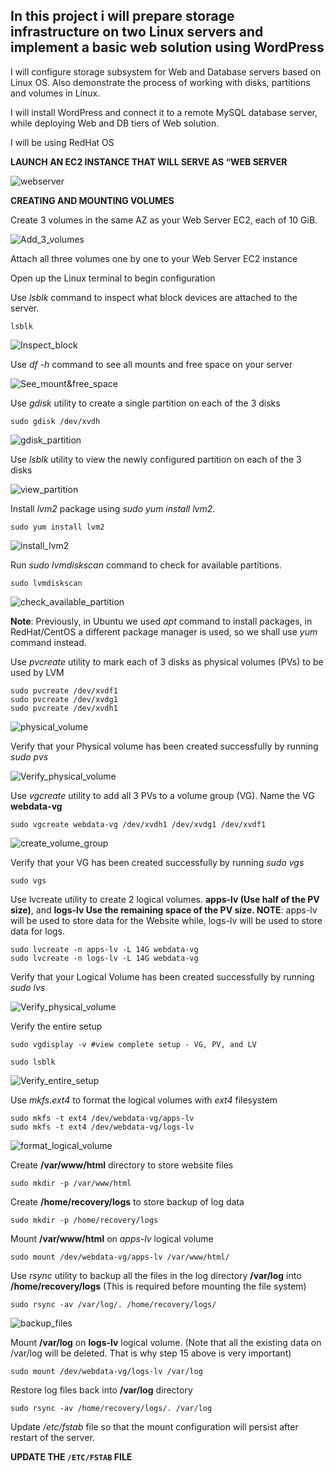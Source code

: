 ## In this project i will prepare storage infrastructure on two Linux servers and implement a basic web solution using WordPress


I will configure storage subsystem for Web and Database servers based on Linux OS. Also demonstrate the process of working with disks, partitions and volumes in Linux.

I will install WordPress and connect it to a remote MySQL database server, while deploying Web and DB tiers of Web solution.

I will be using RedHat OS

**LAUNCH AN EC2 INSTANCE THAT WILL SERVE AS “WEB SERVER**

![webserver](./images/webserver.PNG)

**CREATING AND MOUNTING VOLUMES**

Create 3 volumes in the same AZ as your Web Server EC2, each of 10 GiB.

![Add_3_volumes](./images/create_volume.PNG)

Attach all three volumes one by one to your Web Server EC2 instance

Open up the Linux terminal to begin configuration

Use *lsblk* command to inspect what block devices are attached to the server.

`lsblk`

![Inspect_block](./images/disks_attached.PNG)

Use *df -h* command to see all mounts and free space on your server

![See_mount&free_space](./images/see_mounts%26free_space.PNG)

Use *gdisk* utility to create a single partition on each of the 3 disks

`sudo gdisk /dev/xvdh`


![gdisk_partition](./images/partitioning_disk.PNG)

Use *lsblk* utility to view the newly configured partition on each of the 3 disks

![view_partition](./images/add_partition.PNG)

Install *lvm2* package using *sudo yum install lvm2*. 

`sudo yum install lvm2`

![install_lvm2](./images/Install_lvm2.PNG)

Run *sudo lvmdiskscan* command to check for available partitions.

`sudo lvmdiskscan`

![check_available_partition](./images/check_avail_partition2.PNG)

**Note**: Previously, in Ubuntu we used *apt* command to install packages, in RedHat/CentOS a different package manager is used, so we shall use *yum* command instead.

Use *pvcreate* utility to mark each of 3 disks as physical volumes (PVs) to be used by LVM

```
sudo pvcreate /dev/xvdf1
sudo pvcreate /dev/xvdg1
sudo pvcreate /dev/xvdh1
```


![physical_volume](./images/mark%20as%20physical%20volume.PNG)

Verify that your Physical volume has been created successfully by running *sudo pvs*

![Verify_physical_volume](./images/verify%20physical%20volume.PNG)

Use *vgcreate* utility to add all 3 PVs to a volume group (VG). Name the VG **webdata-vg**

`sudo vgcreate webdata-vg /dev/xvdh1 /dev/xvdg1 /dev/xvdf1`

![create_volume_group](./images/create_volume_group.PNG)

Verify that your VG has been created successfully by running *sudo vgs*

`sudo vgs`

Use lvcreate utility to create 2 logical volumes. **apps-lv (Use half of the PV size)**, and **logs-lv Use the remaining space of the PV size. NOTE**: apps-lv will be used to store data for the Website while, logs-lv will be used to store data for logs.

```
sudo lvcreate -n apps-lv -L 14G webdata-vg
sudo lvcreate -n logs-lv -L 14G webdata-vg
```

Verify that your Logical Volume has been created successfully by running *sudo lvs*

![Verify_physical_volume](./images/verify_logical_volume.PNG)

Verify the entire setup

`sudo vgdisplay -v #view complete setup - VG, PV, and LV`

`sudo lsblk `

![Verify_entire_setup](./images/verify_entire_setup.PNG)

Use *mkfs.ext4* to format the logical volumes with *ext4* filesystem

```
sudo mkfs -t ext4 /dev/webdata-vg/apps-lv
sudo mkfs -t ext4 /dev/webdata-vg/logs-lv
```

![format_logical_volume](./images/format_logical_volume.PNG)

Create **/var/www/html** directory to store website files

`sudo mkdir -p /var/www/html`

Create **/home/recovery/logs** to store backup of log data

`sudo mkdir -p /home/recovery/logs`

Mount **/var/www/html** on *apps-lv* logical volume

`sudo mount /dev/webdata-vg/apps-lv /var/www/html/`

Use *rsync* utility to backup all the files in the log directory **/var/log** into **/home/recovery/logs** (This is required before mounting the file system)

`sudo rsync -av /var/log/. /home/recovery/logs/`

![backup_files](./images/restore_log_files22.png)

Mount **/var/log** on **logs-lv** logical volume. (Note that all the existing data on /var/log will be deleted. That is why step 15 above is very
important)

`sudo mount /dev/webdata-vg/logs-lv /var/log`

Restore log files back into **/var/log** directory

`sudo rsync -av /home/recovery/logs/. /var/log`

Update */etc/fstab* file so that the mount configuration will persist after restart of the server.


**UPDATE THE `/ETC/FSTAB` FILE**